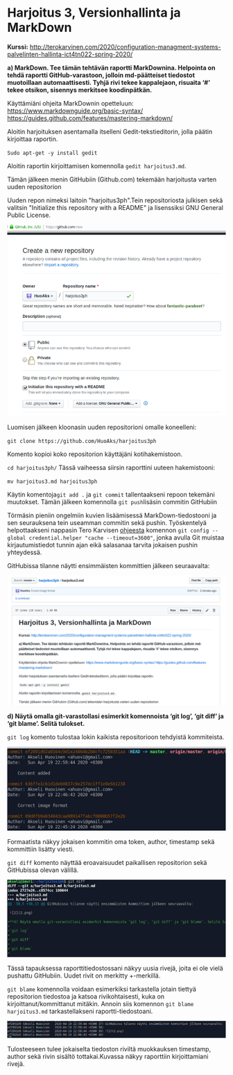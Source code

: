 # Harjoitus 3, Versionhallinta ja MarkDown

**Kurssi:** http://terokarvinen.com/2020/configuration-managment-systems-palvelinten-hallinta-ict4tn022-spring-2020/

**a) MarkDown. Tee tämän tehtävän raportti MarkDownina. Helpointa on tehdä raportti GitHub-varastoon, jolloin md-päätteiset tiedostot muotoillaan automaattisesti. Tyhjä rivi tekee kappalejaon, risuaita ‘#’ tekee otsikon, sisennys merkitsee koodinpätkän.**

Käyttämiäni ohjeita MarkDownin opetteluun: 
https://www.markdownguide.org/basic-syntax/ https://guides.github.com/features/mastering-markdown/

Aloitin harjoituksen asentamalla itselleni Gedit-tekstieditorin, jolla päätin kirjoittaa raportin.

`Sudo apt-get -y install gedit`

Aloitin raportin kirjoittamisen komennolla `gedit harjoitus3.md`.

Tämän jälkeen menin GitHubiin (Github.com) tekemään harjoitusta varten uuden repositorion

Uuden repon nimeksi laitoin "harjoitus3ph".Tein repositoriosta julkisen sekä valitsin "Initialize this repository with a README" ja lisenssiksi GNU General Public License.

![1](1.png)

Luomisen jälkeen kloonasin uuden repositorioni omalle koneelleni:

`git clone https://github.com/HuoAks/harjoitus3ph`

Komento kopioi koko repositorion käyttäjäni kotihakemistoon.

`cd harjoitus3ph/`
Tässä vaiheessa siirsin raporttini uuteen hakemistooni:

`mv harjoitus3.md harjoitus3ph`
 
Käytin komentoja`git add .` ja `git commit` tallentaakseni repoon tekemäni muutokset. Tämän jälkeen komennolla `git push`lisäsin commitin GitHubiin

Törmäsin pieniin ongelmiin kuvien lisäämisessä MarkDown-tiedostooni ja  sen seurauksena tein useamman commitin sekä pushin. Työskentelyä helpottaakseni nappasin Tero Karvisen [ohjeesta](http://terokarvinen.com/2016/publish-your-project-with-github) komennon `git config --global credential.helper "cache --timeout=3600"`, jonka avulla Git muistaa kirjautumistiedot tunnin ajan eikä salasanaa tarvita jokaisen pushin yhteydessä.

GitHubissa tilanne näytti ensimmäisten kommittien jälkeen seuraavalta:

![2](2.png)

**d) Näytä omalla git-varastollasi esimerkit komennoista ‘git log’, ‘git diff’ ja ‘git blame’. Selitä tulokset.**

`git log` komento tulostaa lokin kaikista repositorioon tehdyistä kommiteista.

![3](3.png)

Formaatista näkyy jokaisen kommitin oma token, author, timestamp sekä kommittiin lisätty viesti.

`git diff` komento näyttää eroavaisuudet paikallisen repositorion sekä GitHubissa olevan välillä.

![4](4.png)

Tässä tapauksessa raporttitiedostossani näkyy uusia rivejä, joita ei ole vielä pushattu GitHubiin. Uudet rivit on merkitty +-merkillä.

`git blame` komennolla voidaan esimerkiksi tarkastella jotain tiettyä repositorion tiedostoa ja katsoa rivikohtaisesti, kuka on kirjoittanut/kommittanut mitäkin. Annoin siis komennon `git blame harjoitus3.md` tarkastellakseni raportti-tiedostoani.

![5](5.png)

Tulosteeseen tulee jokaiselta tiedoston riviltä muokkauksen timestamp, author sekä rivin sisältö tottakai.Kuvassa näkyy
raporttiin kirjoittamiani rivejä. 
